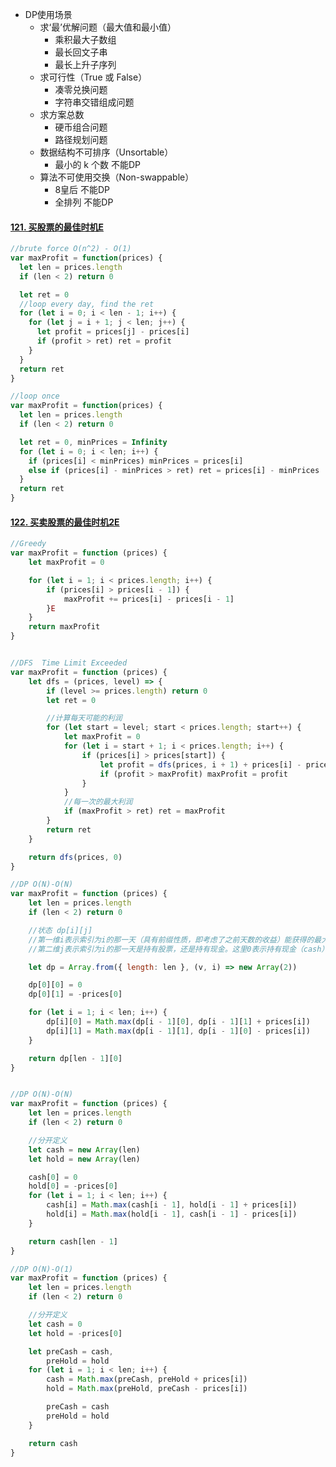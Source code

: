 - DP使用场景
  - 求‘最’优解问题（最大值和最小值）
    - 乘积最大子数组
    - 最长回文子串
    - 最长上升子序列
  - 求可行性（True 或 False）
    - 凑零兑换问题
    - 字符串交错组成问题
  - 求方案总数
    - 硬币组合问题
    - 路径规划问题
  - 数据结构不可排序（Unsortable）
    - 最小的 k 个数 不能DP
  - 算法不可使用交换（Non-swappable）
    - 8皇后 不能DP
    - 全排列 不能DP

#### [121. 买股票的最佳时机E](https://leetcode-cn.com/problems/best-time-to-buy-and-sell-stock/)

```javascript
//brute force O(n^2) - O(1)
var maxProfit = function(prices) {
  let len = prices.length
  if (len < 2) return 0

  let ret = 0
  //loop every day, find the ret
  for (let i = 0; i < len - 1; i++) {
    for (let j = i + 1; j < len; j++) {
      let profit = prices[j] - prices[i]
      if (profit > ret) ret = profit
    }
  }
  return ret
}

//loop once
var maxProfit = function(prices) {
  let len = prices.length
  if (len < 2) return 0

  let ret = 0, minPrices = Infinity
  for (let i = 0; i < len; i++) {
    if (prices[i] < minPrices) minPrices = prices[i]
    else if (prices[i] - minPrices > ret) ret = prices[i] - minPrices
  }
  return ret
}
```



#### [122. 买卖股票的最佳时机2E](https://leetcode-cn.com/problems/best-time-to-buy-and-sell-stock-ii/)

```javascript
//Greedy
var maxProfit = function (prices) {
	let maxProfit = 0

	for (let i = 1; i < prices.length; i++) {
		if (prices[i] > prices[i - 1]) {
			maxProfit += prices[i] - prices[i - 1]
		}E
	}
	return maxProfit
}


//DFS  Time Limit Exceeded
var maxProfit = function (prices) {
	let dfs = (prices, level) => {
		if (level >= prices.length) return 0
		let ret = 0

		//计算每天可能的利润
		for (let start = level; start < prices.length; start++) {
			let maxProfit = 0
			for (let i = start + 1; i < prices.length; i++) {
				if (prices[i] > prices[start]) {
					let profit = dfs(prices, i + 1) + prices[i] - prices[start]
					if (profit > maxProfit) maxProfit = profit
				}
			}
			//每一次的最大利润
			if (maxProfit > ret) ret = maxProfit
		}
		return ret
	}

	return dfs(prices, 0)
}

//DP O(N)-O(N)
var maxProfit = function (prices) {
	let len = prices.length
	if (len < 2) return 0

	//状态 dp[i][j]
	//第一维i表示索引为i的那一天（具有前缀性质，即考虑了之前天数的收益）能获得的最大利润
	//第二维j表示索引为i的那一天是持有股票，还是持有现金。这里0表示持有现金（cash），1表示持有股票（stock）

	let dp = Array.from({ length: len }, (v, i) => new Array(2))

	dp[0][0] = 0
	dp[0][1] = -prices[0]

	for (let i = 1; i < len; i++) {
		dp[i][0] = Math.max(dp[i - 1][0], dp[i - 1][1] + prices[i])
		dp[i][1] = Math.max(dp[i - 1][1], dp[i - 1][0] - prices[i])
	}

	return dp[len - 1][0]
}


//DP O(N)-O(N)
var maxProfit = function (prices) {
	let len = prices.length
	if (len < 2) return 0

    //分开定义
	let cash = new Array(len)
	let hold = new Array(len)

	cash[0] = 0
	hold[0] = -prices[0]
	for (let i = 1; i < len; i++) {
		cash[i] = Math.max(cash[i - 1], hold[i - 1] + prices[i])
		hold[i] = Math.max(hold[i - 1], cash[i - 1] - prices[i])
	}

	return cash[len - 1]
}

//DP O(N)-O(1)
var maxProfit = function (prices) {
	let len = prices.length
	if (len < 2) return 0

    //分开定义
	let cash = 0
	let hold = -prices[0]

	let preCash = cash,
		preHold = hold
	for (let i = 1; i < len; i++) {
		cash = Math.max(preCash, preHold + prices[i])
		hold = Math.max(preHold, preCash - prices[i])

		preCash = cash
		preHold = hold
	}

	return cash
}
```